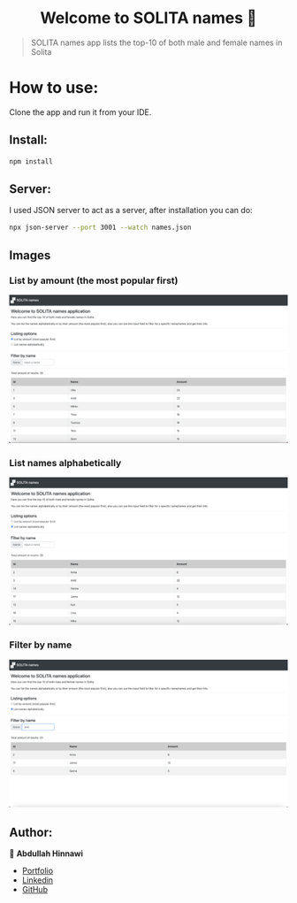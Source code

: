 <h1 align="center">Welcome to SOLITA names 👋</h1>

> SOLITA names app lists the top-10 of both male and female names in Solita

# How to use:

Clone the app and run it from your IDE. <br />
 
## Install:

```sh
npm install
```

## Server:

I used JSON server to act as a server, after installation you can do:

```sh
npx json-server --port 3001 --watch names.json
```

## Images
### List by amount (the most popular first) 
![listByAmount](src/assets/listByAmount.png)

### List names alphabetically
![listByAmount](src/assets/listByName.png)

### Filter by name 
![listByAmount](src/assets/filterByName.png)

## Author:

👤 **Abdullah Hinnawi**
- [Portfolio](https://abdullahhinnawi.com/)
- [Linkedin](https://www.linkedin.com/in/abdullah-hinnawi-426465198/) 
- [GitHub](https://github.com/abdullahHinnawi)

